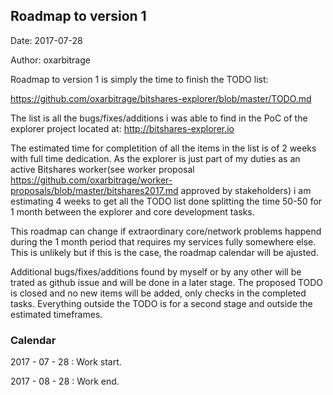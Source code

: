 ## Roadmap to version 1

Date: 2017-07-28

Author: oxarbitrage

Roadmap to version 1 is simply the time to finish the TODO list:

https://github.com/oxarbitrage/bitshares-explorer/blob/master/TODO.md

The list is all the bugs/fixes/additions i was able to find in the PoC of the explorer project located at: http://bitshares-explorer.io 

The estimated time for completition of all the items in the list is of 2 weeks with full time dedication. As the explorer is just part of my duties as an active Bitshares worker(see worker proposal https://github.com/oxarbitrage/worker-proposals/blob/master/bitshares2017.md approved by stakeholders) i am estimating 4 weeks to get all the TODO list done splitting the time 50-50 for 1 month between the explorer and core development tasks.

This roadmap can change if extraordinary core/network problems happend during the 1 month period that requires my services fully somewhere else. This is unlikely but if this is the case, the roadmap calendar will be ajusted.

Additional bugs/fixes/additions found by myself or by any other will be trated as github issue and will be done in a later stage. The proposed TODO is closed and no new items will be added, only checks in the completed tasks. Everything outside the TODO is for a second stage and outside the estimated timeframes.

### Calendar

2017 - 07 - 28 : Work start.

2017 - 08 - 28 : Work end. 
